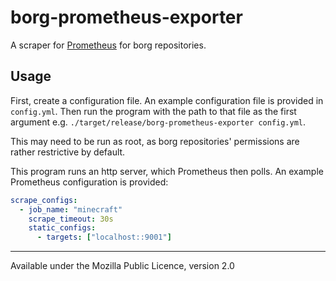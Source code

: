 # borg-prometheus-exporter

A scraper for [Prometheus](https://prometheus.io/) for borg repositories.

## Usage

First, create a configuration file. An example configuration file is provided in `config.yml`. Then run the program with the path to that file as the first argument e.g. `./target/release/borg-prometheus-exporter config.yml`.

This may need to be run as root, as borg repositories' permissions are rather restrictive by default.

This program runs an http server, which Prometheus then polls. An example Prometheus configuration is provided:

```yml
scrape_configs:
  - job_name: "minecraft"
    scrape_timeout: 30s
    static_configs:
      - targets: ["localhost::9001"]
```

---

Available under the Mozilla Public Licence, version 2.0
